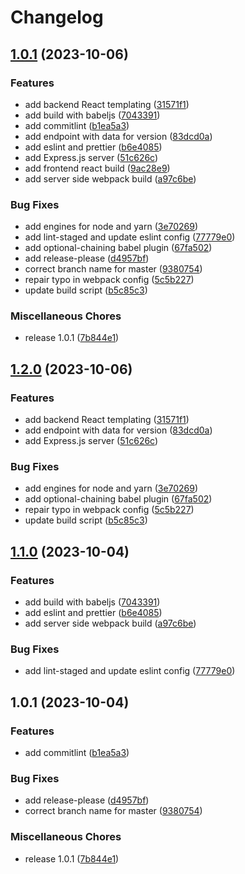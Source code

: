 # Changelog

## [1.0.1](https://github.com/wingedearth/andy-client/compare/v1.2.0...v1.0.1) (2023-10-06)


### Features

* add backend React templating ([31571f1](https://github.com/wingedearth/andy-client/commit/31571f10db14fe23a63093193ee28fd4eb98897c))
* add build with babeljs ([7043391](https://github.com/wingedearth/andy-client/commit/7043391fa9d2a3b6bbdea43b50a5ab6eb0b26ff9))
* add commitlint ([b1ea5a3](https://github.com/wingedearth/andy-client/commit/b1ea5a3472e8ff5ca2fc1d4f87947d188cae101d))
* add endpoint with data for version ([83dcd0a](https://github.com/wingedearth/andy-client/commit/83dcd0a8d987d2386075ffb0baa38a736b659e0e))
* add eslint and prettier ([b6e4085](https://github.com/wingedearth/andy-client/commit/b6e40855f581e60874d03f0250abeac396bffada))
* add Express.js server ([51c626c](https://github.com/wingedearth/andy-client/commit/51c626c209dc03667e1bb45011e3810cad6545e7))
* add frontend react build ([9ac28e9](https://github.com/wingedearth/andy-client/commit/9ac28e928b43a965f7be125380122f13e12443c6))
* add server side webpack build ([a97c6be](https://github.com/wingedearth/andy-client/commit/a97c6bea597a816d7ce806a44239f6923bc6f8df))


### Bug Fixes

* add engines for node and yarn ([3e70269](https://github.com/wingedearth/andy-client/commit/3e702690cd4f070c118e112edd65a5640e8edd19))
* add lint-staged and update eslint config ([77779e0](https://github.com/wingedearth/andy-client/commit/77779e0547bc7229f089e6bb8d8a5f9ac72440f9))
* add optional-chaining babel plugin ([67fa502](https://github.com/wingedearth/andy-client/commit/67fa50263b1eb6115aa8d47ab58c864b0806cd98))
* add release-please ([d4957bf](https://github.com/wingedearth/andy-client/commit/d4957bf33268048ee0608ce47ae37a300084236f))
* correct branch name for master ([9380754](https://github.com/wingedearth/andy-client/commit/93807542f96a56e13fe9abcde43ad506e3d4a5b6))
* repair typo in webpack config ([5c5b227](https://github.com/wingedearth/andy-client/commit/5c5b227273977040da1bd8b4ee83ef21e3232085))
* update build script ([b5c85c3](https://github.com/wingedearth/andy-client/commit/b5c85c35ec4db373da75cadd68bab1307852e78e))


### Miscellaneous Chores

* release 1.0.1 ([7b844e1](https://github.com/wingedearth/andy-client/commit/7b844e1e22693f3acb1a75a021222a5c9f52d69e))

## [1.2.0](https://github.com/wingedearth/andy-client/compare/v1.1.0...v1.2.0) (2023-10-06)


### Features

* add backend React templating ([31571f1](https://github.com/wingedearth/andy-client/commit/31571f10db14fe23a63093193ee28fd4eb98897c))
* add endpoint with data for version ([83dcd0a](https://github.com/wingedearth/andy-client/commit/83dcd0a8d987d2386075ffb0baa38a736b659e0e))
* add Express.js server ([51c626c](https://github.com/wingedearth/andy-client/commit/51c626c209dc03667e1bb45011e3810cad6545e7))


### Bug Fixes

* add engines for node and yarn ([3e70269](https://github.com/wingedearth/andy-client/commit/3e702690cd4f070c118e112edd65a5640e8edd19))
* add optional-chaining babel plugin ([67fa502](https://github.com/wingedearth/andy-client/commit/67fa50263b1eb6115aa8d47ab58c864b0806cd98))
* repair typo in webpack config ([5c5b227](https://github.com/wingedearth/andy-client/commit/5c5b227273977040da1bd8b4ee83ef21e3232085))
* update build script ([b5c85c3](https://github.com/wingedearth/andy-client/commit/b5c85c35ec4db373da75cadd68bab1307852e78e))

## [1.1.0](https://github.com/wingedearth/andy-client/compare/v1.0.1...v1.1.0) (2023-10-04)


### Features

* add build with babeljs ([7043391](https://github.com/wingedearth/andy-client/commit/7043391fa9d2a3b6bbdea43b50a5ab6eb0b26ff9))
* add eslint and prettier ([b6e4085](https://github.com/wingedearth/andy-client/commit/b6e40855f581e60874d03f0250abeac396bffada))
* add server side webpack build ([a97c6be](https://github.com/wingedearth/andy-client/commit/a97c6bea597a816d7ce806a44239f6923bc6f8df))


### Bug Fixes

* add lint-staged and update eslint config ([77779e0](https://github.com/wingedearth/andy-client/commit/77779e0547bc7229f089e6bb8d8a5f9ac72440f9))

## 1.0.1 (2023-10-04)


### Features

* add commitlint ([b1ea5a3](https://github.com/wingedearth/andy-client/commit/b1ea5a3472e8ff5ca2fc1d4f87947d188cae101d))


### Bug Fixes

* add release-please ([d4957bf](https://github.com/wingedearth/andy-client/commit/d4957bf33268048ee0608ce47ae37a300084236f))
* correct branch name for master ([9380754](https://github.com/wingedearth/andy-client/commit/93807542f96a56e13fe9abcde43ad506e3d4a5b6))


### Miscellaneous Chores

* release 1.0.1 ([7b844e1](https://github.com/wingedearth/andy-client/commit/7b844e1e22693f3acb1a75a021222a5c9f52d69e))
